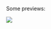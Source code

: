 Some previews:

![](https://github.com/TongQuyDuong/Epic-Games-Stuff/blob/main/Previews/game%20preview.gif)